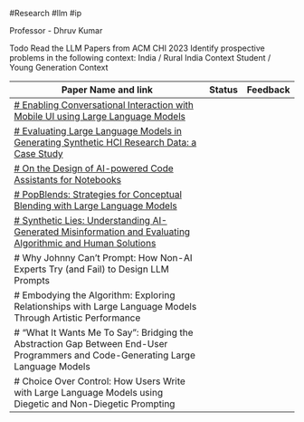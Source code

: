#Research #llm #ip 

Professor - Dhruv Kumar 

Todo 
Read the LLM Papers from ACM CHI 2023 
Identify prospective problems in the following context:
	India / Rural India Context
	Student / Young Generation Context

| Paper Name and link                                                                                                                  | Status | Feedback |
| ------------------------------------------------------------------------------------------------------------------------------------ | ------ | -------- |
| [# Enabling Conversational Interaction with Mobile UI using Large Language Models  ](https://dl.acm.org/doi/10.1145/3544548.3580895) |        |          |
| [# Evaluating Large Language Models in Generating Synthetic HCI Research Data: a Case Study  ](https://dl.acm.org/doi/10.1145/3544548.3580688)                                         |        |          |
| [# On the Design of AI-powered Code Assistants for Notebooks  ](https://dl.acm.org/doi/10.1145/3544548.3580940)                                                                        |        |          |
| [# PopBlends: Strategies for Conceptual Blending with Large Language Models ](https://dl.acm.org/doi/10.1145/3544548.3580948)                                                          |        |          |
| [# Synthetic Lies: Understanding AI-Generated Misinformation and Evaluating Algorithmic and Human Solutions ](https://dl.acm.org/doi/10.1145/3544548.3581318)                          |        |          |
| # Why Johnny Can’t Prompt: How Non-AI Experts Try (and Fail) to Design LLM Prompts                                                   |        |          |
| # Embodying the Algorithm: Exploring Relationships with Large Language Models Through Artistic Performance                           |        |          |
| # “What It Wants Me To Say”: Bridging the Abstraction Gap Between End-User Programmers and Code-Generating Large Language Models     |        |          |
| # Choice Over Control: How Users Write with Large Language Models using Diegetic and Non-Diegetic Prompting                          |        |          |

